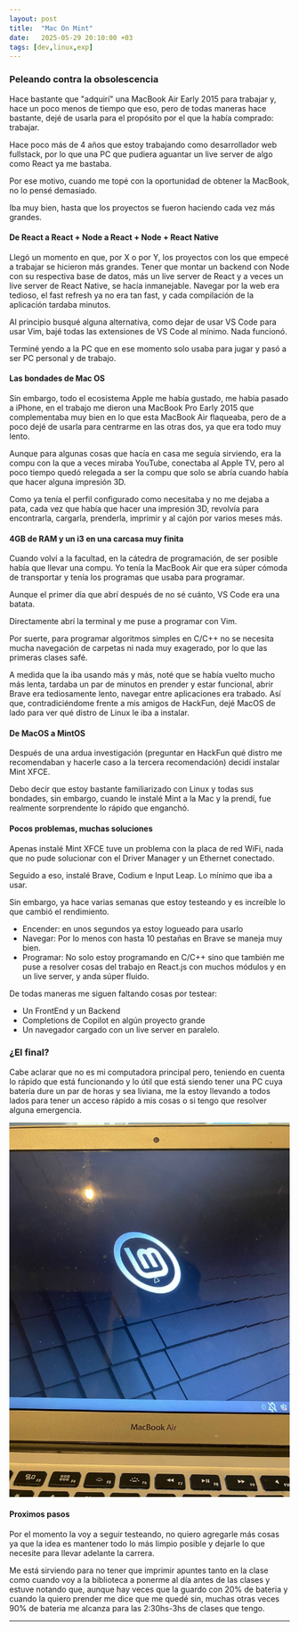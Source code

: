 ```yaml
---
layout: post
title:  "Mac On Mint"
date:   2025-05-29 20:10:00 +03
tags: [dev,linux,exp]
---
```


### Peleando contra la obsolescencia

Hace bastante que "adquirí" una MacBook Air Early 2015 para trabajar y, hace un poco menos de tiempo que eso, pero de todas maneras hace bastante, dejé de usarla para el propósito por el que la había comprado: trabajar.

Hace poco más de 4 años que estoy trabajando como desarrollador web fullstack, por lo que una PC que pudiera aguantar un live server de algo como React ya me bastaba.

Por ese motivo, cuando me topé con la oportunidad de obtener la MacBook, no lo pensé demasiado.

Iba muy bien, hasta que los proyectos se fueron haciendo cada vez más grandes.

#### De React a React + Node a React + Node + React Native

Llegó un momento en que, por X o por Y, los proyectos con los que empecé a trabajar se hicieron más grandes. Tener que montar un backend con Node con su respectiva base de datos, más un live server de React y a veces un live server de React Native, se hacía inmanejable. Navegar por la web era tedioso, el fast refresh ya no era tan fast, y cada compilación de la aplicación tardaba minutos.

Al principio busqué alguna alternativa, como dejar de usar VS Code para usar Vim, bajé todas las extensiones de VS Code al mínimo. Nada funcionó.

Terminé yendo a la PC que en ese momento solo usaba para jugar y pasó a ser PC personal y de trabajo.

#### Las bondades de Mac OS

Sin embargo, todo el ecosistema Apple me había gustado, me había pasado a iPhone, en el trabajo me dieron una MacBook Pro Early 2015 que complementaba muy bien en lo que esta MacBook Air flaqueaba, pero de a poco dejé de usarla para centrarme en las otras dos, ya que era todo muy lento.

Aunque para algunas cosas que hacía en casa me seguía sirviendo, era la compu con la que a veces miraba YouTube, conectaba al Apple TV, pero al poco tiempo quedó relegada a ser la compu que solo se abría cuando había que hacer alguna impresión 3D.

Como ya tenía el perfil configurado como necesitaba y no me dejaba a pata, cada vez que había que hacer una impresión 3D, revolvía para encontrarla, cargarla, prenderla, imprimir y al cajón por varios meses más.

#### 4GB de RAM y un i3 en una carcasa muy finita

Cuando volví a la facultad, en la cátedra de programación, de ser posible había que llevar una compu. Yo tenía la MacBook Air que era súper cómoda de transportar y tenía los programas que usaba para programar.

Aunque el primer día que abrí después de no sé cuánto, VS Code era una batata.

Directamente abrí la terminal y me puse a programar con Vim.

Por suerte, para programar algoritmos simples en C/C++ no se necesita mucha navegación de carpetas ni nada muy exagerado, por lo que las primeras clases safé.

A medida que la iba usando más y más, noté que se había vuelto mucho más lenta, tardaba un par de minutos en prender y estar funcional, abrir Brave era tediosamente lento, navegar entre aplicaciones era trabado. Así que, contradiciéndome frente a mis amigos de HackFun, dejé MacOS de lado para ver qué distro de Linux le iba a instalar.

#### De MacOS a MintOS

Después de una ardua investigación (preguntar en HackFun qué distro me recomendaban y hacerle caso a la tercera recomendación) decidí instalar Mint XFCE.

Debo decir que estoy bastante familiarizado con Linux y todas sus bondades, sin embargo, cuando le instalé Mint a la Mac y la prendí, fue realmente sorprendente lo rápido que enganchó.

#### Pocos problemas, muchas soluciones

Apenas instalé Mint XFCE tuve un problema con la placa de red WiFi, nada que no pude solucionar con el Driver Manager y un Ethernet conectado.

Seguido a eso, instalé Brave, Codium e Input Leap. Lo mínimo que iba a usar.

Sin embargo, ya hace varias semanas que estoy testeando y es increíble lo que cambió el rendimiento.

- Encender: en unos segundos ya estoy logueado para usarlo
- Navegar: Por lo menos con hasta 10 pestañas en Brave se maneja muy bien.
- Programar: No solo estoy programando en C/C++ sino que también me puse a resolver cosas del trabajo en React.js con muchos módulos y en un live server, y anda súper fluido.

De todas maneras me siguen faltando cosas por testear:
- Un FrontEnd y un Backend
- Completions de Copilot en algún proyecto grande
- Un navegador cargado con un live server en paralelo.

### ¿El final?

Cabe aclarar que no es mi computadora principal pero, teniendo en cuenta lo rápido que está funcionando y lo útil que está siendo tener una PC cuya batería dure un par de horas y sea liviana, me la estoy llevando a todos lados para tener un acceso rápido a mis cosas o si tengo que resolver alguna emergencia.

![MacOnMint](../assets/images/maconmint.png)

#### Proximos pasos

Por el momento la voy a seguir testeando, no quiero agregarle más cosas ya que la idea es mantener todo lo más limpio posible y dejarle lo que necesite para llevar adelante la carrera. 

Me está sirviendo para no tener que imprimir apuntes tanto en la clase como cuando voy a la biblioteca a ponerme al día antes de las clases y estuve notando que, aunque hay veces que la guardo con 20% de bateria y cuando la quiero prender me dice que me quedé sin, muchas otras veces 90% de bateria me alcanza para las 2:30hs-3hs de clases que tengo. 

___

